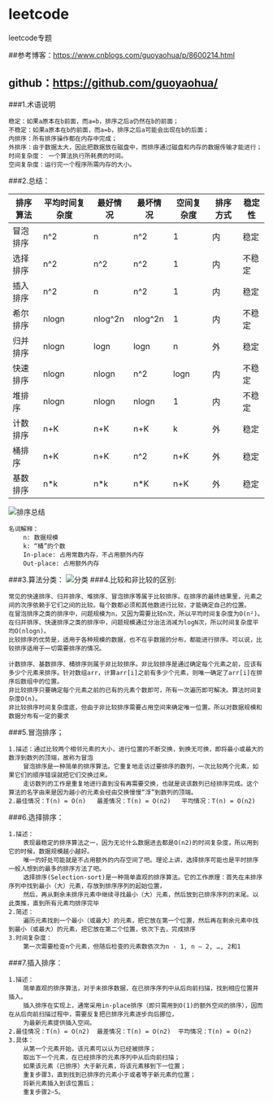 # leetcode
leetcode专题

##参考博客：https://www.cnblogs.com/guoyaohua/p/8600214.html
## github：https://github.com/guoyaohua/

###1.术语说明
    
    稳定：如果a原本在b前面，而a=b，排序之后a仍然在b的前面；
    不稳定：如果a原本在b的前面，而a=b，排序之后a可能会出现在b的后面；
    内排序：所有排序操作都在内存中完成；
    外排序：由于数据太大，因此把数据放在磁盘中，而排序通过磁盘和内存的数据传输才能进行；
    时间复杂度： 一个算法执行所耗费的时间。
    空间复杂度：运行完一个程序所需内存的大小。

###2.总结：
    
   |排序算法|平均时间复杂度|最好情况|最坏情况|空间复杂度|排序方式|稳定性
   ----|----|----|----|----|----|----|
   |冒泡排序|n^2|n|n^2|1|内|稳定
   |选择排序|n^2|n^2|n^2|1|内|不稳定
   |插入排序|n^2|n|n^2|1|内|稳定
   |希尔排序|nlogn|nlog^2n|nlog^2n|1|内|不稳定
   |归并排序|nlogn|logn|logn|n|外|稳定
   |快速排序|nlogn|nlogn|n^2|logn|内|不稳定
   |堆排序|nlogn|nlogn|nlogn|1|内|不稳定
   |计数排序|n+K|n+K|n+K|k|外|稳定
   |桶排序|n+K|n+K|n^2|n+K|外|稳定
   |基数排序|n*k|n*k|n*K|n+K|外|稳定

   ![排序总结](https://images2017.cnblogs.com/blog/849589/201710/849589-20171015233043168-1867817869.png) 
   
    名词解释：
        n: 数据规模
        k: “桶”的个数
        In-place: 占用常数内存，不占用额外内存
        Out-place: 占用额外内存

###3.算法分类：
   ![分类](https://images2017.cnblogs.com/blog/849589/201710/849589-20171015233220637-1055088118.png) 
###4.比较和非比较的区别:
    
    常见的快速排序、归并排序、堆排序、冒泡排序等属于比较排序。在排序的最终结果里，元素之间的次序依赖于它们之间的比较。每个数都必须和其他数进行比较，才能确定自己的位置。
    在冒泡排序之类的排序中，问题规模为n，又因为需要比较n次，所以平均时间复杂度为O(n²)。在归并排序、快速排序之类的排序中，问题规模通过分治法消减为logN次，所以时间复杂度平均O(nlogn)。
    比较排序的优势是，适用于各种规模的数据，也不在乎数据的分布，都能进行排序。可以说，比较排序适用于一切需要排序的情况。
    
    计数排序、基数排序、桶排序则属于非比较排序。非比较排序是通过确定每个元素之前，应该有多少个元素来排序。针对数组arr，计算arr[i]之前有多少个元素，则唯一确定了arr[i]在排序后数组中的位置。
    非比较排序只要确定每个元素之前的已有的元素个数即可，所有一次遍历即可解决。算法时间复杂度O(n)。
    非比较排序时间复杂度底，但由于非比较排序需要占用空间来确定唯一位置。所以对数据规模和数据分布有一定的要求
    
###5.冒泡排序；
    
    1.描述：通过比较两个相邻元素的大小，进行位置的不断交换，到换无可换，即将最小或最大的数浮到数列的顶端，故称为冒泡
        冒泡排序是一种简单的排序算法。它重复地走访过要排序的数列，一次比较两个元素，如果它们的顺序错误就把它们交换过来。
        走访数列的工作是重复地进行直到没有再需要交换，也就是说该数列已经排序完成。这个算法的名字由来是因为越小的元素会经由交换慢慢“浮”到数列的顶端。
    2.最佳情况：T(n) = O(n)   最差情况：T(n) = O(n2)   平均情况：T(n) = O(n2)
      
###6.选择排序：
    
    1.描述：
        表现最稳定的排序算法之一，因为无论什么数据进去都是O(n2)的时间复杂度，所以用到它的时候，数据规模越小越好。
        唯一的好处可能就是不占用额外的内存空间了吧。理论上讲，选择排序可能也是平时排序一般人想到的最多的排序方法了吧。
        选择排序(Selection-sort)是一种简单直观的排序算法。它的工作原理：首先在未排序序列中找到最小（大）元素，存放到排序序列的起始位置，
        然后，再从剩余未排序元素中继续寻找最小（大）元素，然后放到已排序序列的末尾。以此类推，直到所有元素均排序完毕
    2.简述：
        遍历元素找到一个最小（或最大）的元素，把它放在第一个位置，然后再在剩余元素中找到最小（或最大）的元素，把它放在第二个位置，依次下去，完成排序
    3.时间复杂度：
        第一次需要检查n个元素，但随后检查的元素数依次为n - 1, n – 2, …, 2和1

###7.插入排序：
    
    1.描述：
        简单直观的排序算法，对于未排序数据，在已排序序列中从后向前扫描，找到相应位置并插入。
        插入排序在实现上，通常采用in-place排序（即只需用到O(1)的额外空间的排序），因而在从后向前扫描过程中，需要反复把已排序元素逐步向后挪位，
        为最新元素提供插入空间。
    2.最佳情况：T(n) = O(n2)  最差情况：T(n) = O(n2)  平均情况：T(n) = O(n2)
    3.具体：
        从第一个元素开始，该元素可以认为已经被排序；
        取出下一个元素，在已经排序的元素序列中从后向前扫描；
        如果该元素（已排序）大于新元素，将该元素移到下一位置；
        重复步骤3，直到找到已排序的元素小于或者等于新元素的位置；
        将新元素插入到该位置后；
        重复步骤2~5。        
      
